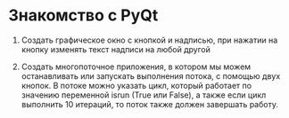 # Знакомство с PyQt

1. Создать графическое окно с кнопкой и надписью, при нажатии на кнопку изменять текст надписи на любой другой

2. Создать многопоточное приложения, в котором мы можем останавливать или запускать выполнения потока, с помощью двух кнопок. В потоке можно указать цикл, который работает по значению переменной isrun (True или False), а также если цикл выполнить 10 итераций, то поток также должен завершать работу.
